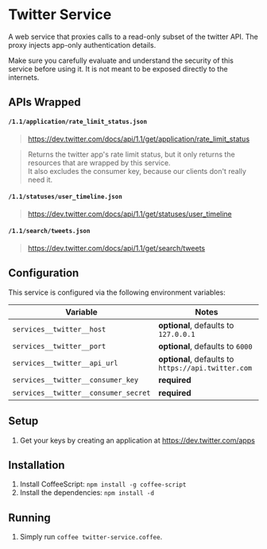 # Twitter Service

A web service that proxies calls to a read-only subset of the twitter API.
The proxy injects app-only authentication details.

Make sure you carefully evaluate and understand the security of this
service before using it. It is not meant to be exposed directly to the
internets.


## APIs Wrapped

#### `/1.1/application/rate_limit_status.json`
> https://dev.twitter.com/docs/api/1.1/get/application/rate_limit_status

> Returns the twitter app's rate limit status, but it only returns the
> resources that are wrapped by this service. <br>
> It also excludes the consumer key, because our clients don't really need it.


#### `/1.1/statuses/user_timeline.json`
> https://dev.twitter.com/docs/api/1.1/get/statuses/user_timeline


#### `/1.1/search/tweets.json`
> https://dev.twitter.com/docs/api/1.1/get/search/tweets


## Configuration

This service is configured via the following environment variables:

| Variable                              | Notes
| ------------------------------------- | ---------------------------------------------------
| `services__twitter__host`             | **optional**, defaults to `127.0.0.1`
| `services__twitter__port`             | **optional**, defaults to `6000`
| `services__twitter__api_url`          | **optional**, defaults to `https://api.twitter.com`
| `services__twitter__consumer_key`     | **required**
| `services__twitter__consumer_secret`  | **required**


## Setup

1. Get your keys by creating an application at
   https://dev.twitter.com/apps


## Installation

1. Install CoffeeScript: `npm install -g coffee-script`
2. Install the dependencies: `npm install -d`


## Running

1. Simply run `coffee twitter-service.coffee`.
